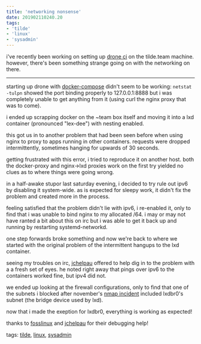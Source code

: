 ```yaml
---
title: 'networking nonsense'
date: 201902110240.20
tags:
- 'tilde'
- 'linux'
- 'sysadmin'
---
```


i've recently been working on setting up [drone
ci](https://drone.tildegit.org) on the tilde.team machine. however,
there's been something strange going on with the networking on there.

------------------------------------------------------------------------

starting up drone with
[docker-compose](https://tildegit.org/tildeverse/drone/src/branch/master/docker-compose.yml)
didn't seem to be working: `netstat -tulpn` showed the port binding
properly to 127.0.0.1:8888 but i was completely unable to get anything
from it (using curl the nginx proxy that was to come).

i ended up scrapping docker on the ~team box itself and moving it into a
lxd container (pronounced "lex-dee") with nesting enabled.

this got us in to another problem that had been seen before when using
nginx to proxy to apps running in other containers. requests were
dropped intermittently, sometimes hanging for upwards of 30 seconds.

getting frustrated with this error, i tried to reproduce it on another
host. both the docker-proxy and nginx-&gt;lxd proxies work on the first
try yielded no clues as to where things were going wrong.

in a half-awake stupor last saturday evening, i decided to try rule out
ipv6 by disabling it system-wide. as is expected for sleepy work, it
didn't fix the problem and created more in the process.

feeling satisfied that the problem didn't lie with ipv6, i re-enabled
it, only to find that i was unable to bind nginx to my allocated /64. i
may or may not have ranted a bit about this on irc but i was able to get
it back up and running by restarting systemd-networkd.

one step forwards broke something and now we're back to where we started
with the original problem of the intermittent hangups to the lxd
container.

seeing my troubles on irc, [jchelpau](https://tilde.team/~jchelpau/)
offered to help dig in to the problem with a a fresh set of eyes. he
noted right away that pings over ipv6 to the containers worked fine, but
ipv4 did not.

we ended up looking at the firewall configurations, only to find that
one of the subnets i blocked after november's [nmap
incident](november-13-post-mortem.html) included lxdbr0's subnet (the
bridge device used by lxd).

now that i made the exeption for lxdbr0, everything is working as
expected!

thanks to [fosslinux](https://tilde.team/~fosslinux/) and
[jchelpau](https://tilde.team/~jchelpau/) for their debugging help!

tags: [tilde](tag_tilde.html), [linux](tag_linux.html),
[sysadmin](tag_sysadmin.html)
